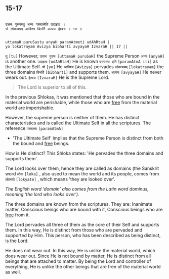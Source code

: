 ## 15-17


```shloka-sa

उत्तमः पुरुषस्तु अन्यः परमात्मेति उदाहृतः ।
यो लोकत्रयम् आविश्य बिभर्ति अव्ययः ईश्वरः ॥ १७ ॥

```
```shloka-sa-hk

uttamaH puruSastu anyaH paramAtmeti udAhRtaH |
yo lokatrayam Avizya bibharti avyayaH IzvaraH || 17 ||

```
`तु` `[tu]` However, `उत्तमः पुरुषः` `[uttamaH puruSaH]` the Supreme Person `अन्यः` `[anyaH]` is another one. `उदाहृतः` `[udAhRtaH]` He is known `परमात्मा इति` `[paramAtmA iti]` as the Ultimate Self. `यो` `[yo]` He `आविश्य` `[Avizya]` pervades `लोकत्रयम्` `[lokatrayam]` the three domains `बिभर्ति` `[bibharti]` and supports them. `अव्ययः` `[avyayaH]` He never wears out. `ईश्वरः` `[IzvaraH]` He is the Supreme Lord.


<a name='applnote_201'></a>
> The Lord is superior to all of this.



In the previous Shlokas, it was mentioned that those who are bound in the material world are perishable, while those who are 
[free](Moksha)
 from the material world are imperishable. 

However, the supreme person is neither of them. He has distinct characteristics and is called the Ultimate Self in all the scriptures. The reference 
`परमात्मा` `[paramAtmA]`
 - 'The Ultimate Self' implies that the Supreme Person is distinct from both the bound and 
[free](Moksha)
 beings. 

How is He distinct? This Shloka states: 'He pervades the three domains and supports them'. 

The Lord looks over them, hence they are called as domains (the Sanskrit word 
`लोक` `[loka]` ,
also used to mean the world and its people, comes from 
`लोक्यते` `[lokyate]` ,
which means 'they are looked over'.

_The English word ‘domain’ also comes from the Latin word dominus, meaning ‘the lord who looks over’)._

The three domains are known from the scriptures. They are: Inanimate matter, Conscious beings who are bound with it, Conscious beings who are 
[free](Moksha)
 from it.

The Lord pervades all three of them as the core of their Self and supports them. In this way, He is distinct from those who are pervaded and supported by Him. This person, who has been described as being distinct, is the Lord. 

He does not wear out. In this way, He is unlike the material world, which does wear out. Since He is not bound by matter, He is distinct from all beings that are attached to matter. By being the Lord and controller of everything, He is unlike the other beings that are free of the material world as well.


